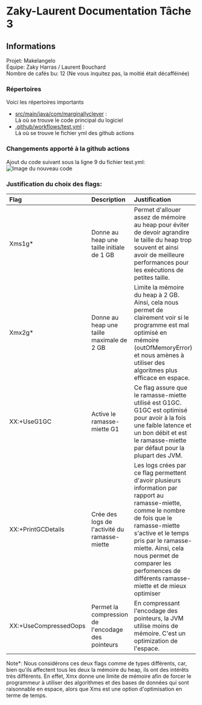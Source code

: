 # Zaky-Laurent Documentation Tâche 3

## Informations
Projet: Makelangelo \
Équipe: Zaky Harras / Laurent Bouchard \
Nombre de cafés bu: 12 (Ne vous inquitez pas, la moitié était décafféinée)

### Répertoires
Voici les répertoires importants
- [src/main/java/com/marginallyclever](..%2Fsrc%2Fmain%2Fjava%2Fcom%2Fmarginallyclever) : \
  Là où se trouve le code principal du logiciel
- [.github/workflows/test.yml](..%2F.github%2Fworkflows%2Ftest.yml) : \
  Là où se trouve le fichier yml des github actions

### Changements apporté à la github actions
Ajout du code suivant sous la ligne 9 du fichier test.yml: \
![Image du nouveau code](nouveau_code.png)

### Justification du choix des flags:
| Flag                  | Description                                        | Justification                                                                                                                                                                                                                                                                                            |
|:----------------------|:---------------------------------------------------|:---------------------------------------------------------------------------------------------------------------------------------------------------------------------------------------------------------------------------------------------------------------------------------------------------------|
| Xms1g*                | Donne au heap une taille initiale de 1 GB          | Permet d'allouer assez de mémoire au heap pour éviter de devoir agrandire le taille du heap trop souvent et ainsi avoir de meilleure performances pour les exécutions de petites taille.                                                                                                                 |
| Xmx2g*                | Donne au heap une taille maximale de 2 GB          | Limite la mémoire du heap à 2 GB. Ainsi, cela nous permet de clairement voir si le programme est mal optimisé en mémoire (outOfMemoryError) et nous amènes à utiliser des algoritmes plus efficace en espace.                                                                                            |
| XX:+UseG1GC           | Active le ramasse-miette G1                        | Ce flag assure que le ramasse-miette utilisé est G1GC. G1GC est optimisé pour avoir à la fois une faible latence et un bon débit et est le ramasse-miette par défaut pour la plupart des JVM.                                                                                                            |
| XX:+PrintGCDetails    | Crée des logs de l'activité du ramasse-miette      | Les logs crées par ce flag permettent d'avoir plusieurs information par rapport au ramasse-miette, comme le nombre de fois que le ramasse-miette s'active et le temps pris par le ramasse-miette. Ainsi, cela nous permet de comparer les perfomences de différents ramasse-miette et de mieux optimiser |
| XX:+UseCompressedOops | Permet la compression de l'encodage des pointeurs  | En compressant l'encodage des pointeurs, la JVM utilise moins de mémoire. C'est un optimization de l'espace.                                                                                                                                                                                             |

Note*: Nous considérons ces deux flags comme de types différents, car, bien qu'ils affectent tous les deux la mémoire du heap, ils ont des intérêts très différents. En effet, Xmx donne une limite de mémoire afin de forcer le programmeur à utiliser des algorithmes et des bases de données qui sont raisonnable en espace, alors que Xms est une option d'optimisation en terme de temps.